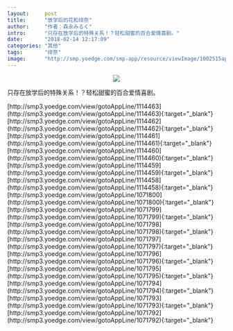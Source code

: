 ```yaml
---
layout:     post
title:      "放学后的花和绯奈"
author:     "作者：森永みるく"
intro:      "只存在放学后的特殊关系！？轻松甜蜜的百合爱情喜剧。"
date:       "2018-02-14 12:17:09"
categories: "其他"
tags:       "绯奈"
image:      "http://smp.yoedge.com/smp-app/resource/viewImage/1002515appline.png"
---
```

<div style="text-align: center">
<p><img src="http://smp.yoedge.com/smp-app/resource/viewImage/1002515appline.png"/></p>
</div>
<p class="post-meta">
<span>只存在放学后的特殊关系！？轻松甜蜜的百合爱情喜剧。</span>
</p>
[http://smp3.yoedge.com/view/gotoAppLine/1114463](http://smp3.yoedge.com/view/gotoAppLine/1114463){:target="_blank"}
[http://smp3.yoedge.com/view/gotoAppLine/1114462](http://smp3.yoedge.com/view/gotoAppLine/1114462){:target="_blank"}
[http://smp3.yoedge.com/view/gotoAppLine/1114461](http://smp3.yoedge.com/view/gotoAppLine/1114461){:target="_blank"}
[http://smp3.yoedge.com/view/gotoAppLine/1114460](http://smp3.yoedge.com/view/gotoAppLine/1114460){:target="_blank"}
[http://smp3.yoedge.com/view/gotoAppLine/1114459](http://smp3.yoedge.com/view/gotoAppLine/1114459){:target="_blank"}
[http://smp3.yoedge.com/view/gotoAppLine/1114458](http://smp3.yoedge.com/view/gotoAppLine/1114458){:target="_blank"}
[http://smp3.yoedge.com/view/gotoAppLine/1071800](http://smp3.yoedge.com/view/gotoAppLine/1071800){:target="_blank"}
[http://smp3.yoedge.com/view/gotoAppLine/1071799](http://smp3.yoedge.com/view/gotoAppLine/1071799){:target="_blank"}
[http://smp3.yoedge.com/view/gotoAppLine/1071798](http://smp3.yoedge.com/view/gotoAppLine/1071798){:target="_blank"}
[http://smp3.yoedge.com/view/gotoAppLine/1071797](http://smp3.yoedge.com/view/gotoAppLine/1071797){:target="_blank"}
[http://smp3.yoedge.com/view/gotoAppLine/1071796](http://smp3.yoedge.com/view/gotoAppLine/1071796){:target="_blank"}
[http://smp3.yoedge.com/view/gotoAppLine/1071795](http://smp3.yoedge.com/view/gotoAppLine/1071795){:target="_blank"}
[http://smp3.yoedge.com/view/gotoAppLine/1071794](http://smp3.yoedge.com/view/gotoAppLine/1071794){:target="_blank"}
[http://smp3.yoedge.com/view/gotoAppLine/1071793](http://smp3.yoedge.com/view/gotoAppLine/1071793){:target="_blank"}
[http://smp3.yoedge.com/view/gotoAppLine/1071792](http://smp3.yoedge.com/view/gotoAppLine/1071792){:target="_blank"}


